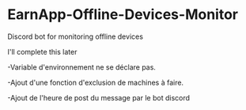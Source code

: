 # EarnApp-Offline-Devices-Monitor
Discord bot for monitoring offline devices

I'll complete this later


-Variable d'environnement ne se déclare pas.

-Ajout d'une fonction d'exclusion de machines à faire.

-Ajout de l'heure de post du message par le bot discord




